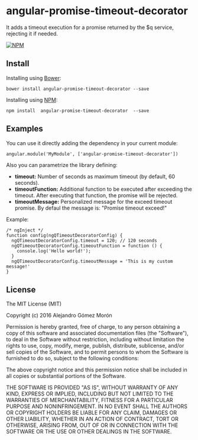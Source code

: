 # angular-promise-timeout-decorator
It adds a timeout execution for a promise returned by the $q service, rejecting it if needed.

[![NPM][angular-promise-timeout-decorator-icon]][angular-promise-timeout-decorator-url]

## Install

Installing using [Bower](http://bower.io):

`bower install angular-promise-timeout-decorator --save`

Installing using [NPM](https://www.npmjs.com):

`npm install  angular-promise-timeout-decorator  --save`

## Examples

You can use it directly adding the dependency in your current module:

 `angular.module('MyModule', ['angular-promise-timeout-decorator'])`
 
 Also you can parametrize the library defining:

* **timeout:** Number of seconds as maximum timeout (by default, 60 seconds).
* **timeoutFunction:** Additional function to be executed after exceeding the timeout. After executing that function, the promise will be rejected.
* **timeoutMessage:** Personalized message for the exceed timeout promise. By defaul the message is: "Promise timeout exceed!"

Example:

```
/* ngInject */
function config(ngQTimeoutDecoratorConfig) {
  ngQTimeoutDecoratorConfig.timeout = 120; // 120 seconds
  ngQTimeoutDecoratorConfig.timeoutFunction = function () {
    console.log('Hello world!');
  }
  ngQTimeoutDecoratorConfig.timeoutMessage = 'This is my custom message!'
}
```

## License

The MIT License (MIT)

Copyright (c) 2016 Alejandro Gómez Morón

Permission is hereby granted, free of charge, to any person obtaining a copy
of this software and associated documentation files (the "Software"), to deal
in the Software without restriction, including without limitation the rights
to use, copy, modify, merge, publish, distribute, sublicense, and/or sell
copies of the Software, and to permit persons to whom the Software is
furnished to do so, subject to the following conditions:

The above copyright notice and this permission notice shall be included in all
copies or substantial portions of the Software.

THE SOFTWARE IS PROVIDED "AS IS", WITHOUT WARRANTY OF ANY KIND, EXPRESS OR
IMPLIED, INCLUDING BUT NOT LIMITED TO THE WARRANTIES OF MERCHANTABILITY,
FITNESS FOR A PARTICULAR PURPOSE AND NONINFRINGEMENT. IN NO EVENT SHALL THE
AUTHORS OR COPYRIGHT HOLDERS BE LIABLE FOR ANY CLAIM, DAMAGES OR OTHER
LIABILITY, WHETHER IN AN ACTION OF CONTRACT, TORT OR OTHERWISE, ARISING FROM,
OUT OF OR IN CONNECTION WITH THE SOFTWARE OR THE USE OR OTHER DEALINGS IN THE
SOFTWARE.

[angular-promise-timeout-decorator-icon]: https://nodei.co/npm/angular-promise-timeout-decorator.png
[angular-promise-timeout-decorator-url]: https://npmjs.org/package/angular-promise-timeout-decorator
